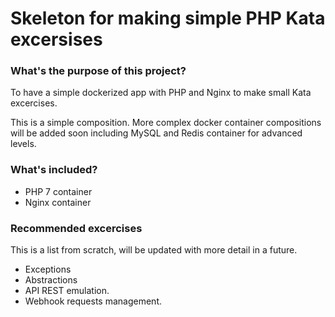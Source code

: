 # Skeleton for making simple PHP Kata excersises

### What's the purpose of this project?
To have a simple dockerized app with PHP and Nginx to make small Kata excercises.

This is a simple composition. 
More complex docker container compositions will be added soon including MySQL and Redis container for advanced levels. 

### What's included?
- PHP 7 container
- Nginx container

### Recommended excercises
This is a list from scratch, will be updated with more detail in a future.
- Exceptions
- Abstractions
- API REST emulation.
- Webhook requests management.
